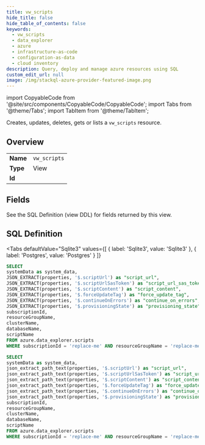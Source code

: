 ```yaml
--- 
title: vw_scripts
hide_title: false
hide_table_of_contents: false
keywords:
  - vw_scripts
  - data_explorer
  - azure
  - infrastructure-as-code
  - configuration-as-data
  - cloud inventory
description: Query, deploy and manage azure resources using SQL
custom_edit_url: null
image: /img/stackql-azure-provider-featured-image.png
---
```


import CopyableCode from '@site/src/components/CopyableCode/CopyableCode';
import Tabs from '@theme/Tabs';
import TabItem from '@theme/TabItem';

Creates, updates, deletes, gets or lists a <code>vw_scripts</code> resource.

## Overview
<table><tbody>
<tr><td><b>Name</b></td><td><code>vw_scripts</code></td></tr>
<tr><td><b>Type</b></td><td>View</td></tr>
<tr><td><b>Id</b></td><td><CopyableCode code="azure.data_explorer.vw_scripts" /></td></tr>
</tbody></table>

## Fields

See the SQL Definition (view DDL) for fields returned by this view.

## SQL Definition

<Tabs
defaultValue="Sqlite3"
values={[
{ label: 'Sqlite3', value: 'Sqlite3' },
{ label: 'Postgres', value: 'Postgres' }
]}
>
<TabItem value="Sqlite3">

```sql
SELECT
systemData as system_data,
JSON_EXTRACT(properties, '$.scriptUrl') as "script_url",
JSON_EXTRACT(properties, '$.scriptUrlSasToken') as "script_url_sas_token",
JSON_EXTRACT(properties, '$.scriptContent') as "script_content",
JSON_EXTRACT(properties, '$.forceUpdateTag') as "force_update_tag",
JSON_EXTRACT(properties, '$.continueOnErrors') as "continue_on_errors",
JSON_EXTRACT(properties, '$.provisioningState') as "provisioning_state",
subscriptionId,
resourceGroupName,
clusterName,
databaseName,
scriptName
FROM azure.data_explorer.scripts
WHERE subscriptionId = 'replace-me' AND resourceGroupName = 'replace-me' AND clusterName = 'replace-me' AND databaseName = 'replace-me';
```

</TabItem>
<TabItem value="Postgres">

```sql
SELECT
systemData as system_data,
json_extract_path_text(properties, '$.scriptUrl') as "script_url",
json_extract_path_text(properties, '$.scriptUrlSasToken') as "script_url_sas_token",
json_extract_path_text(properties, '$.scriptContent') as "script_content",
json_extract_path_text(properties, '$.forceUpdateTag') as "force_update_tag",
json_extract_path_text(properties, '$.continueOnErrors') as "continue_on_errors",
json_extract_path_text(properties, '$.provisioningState') as "provisioning_state",
subscriptionId,
resourceGroupName,
clusterName,
databaseName,
scriptName
FROM azure.data_explorer.scripts
WHERE subscriptionId = 'replace-me' AND resourceGroupName = 'replace-me' AND clusterName = 'replace-me' AND databaseName = 'replace-me';
```

</TabItem>
</Tabs>

